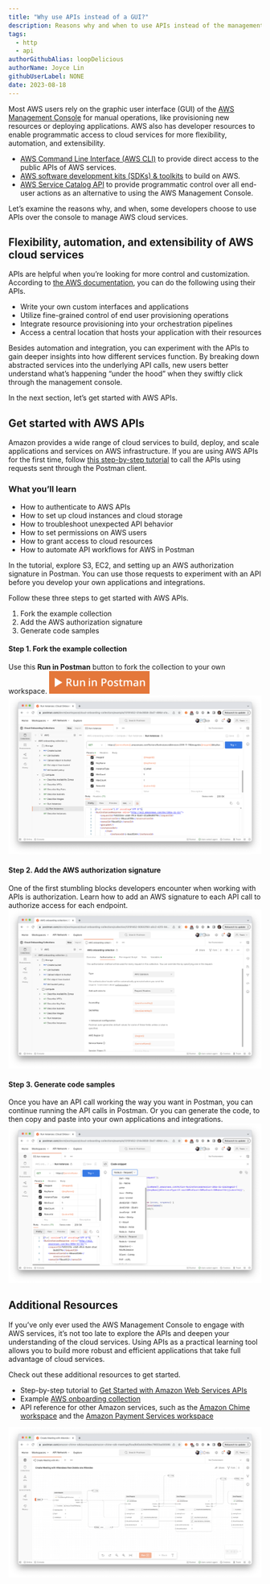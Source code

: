```yaml
---
title: "Why use APIs instead of a GUI?"
description: Reasons why and when to use APIs instead of the management console
tags:
  - http
  - api
authorGithubAlias: loopDelicious
authorName: Joyce Lin
githubUserLabel: NONE
date: 2023-08-18
---
```


Most AWS users rely on the graphic user interface (GUI) of the [AWS Management Console](https://aws.amazon.com/console/) for manual operations, like provisioning new resources or deploying applications. AWS also has developer resources to enable programmatic access to cloud services for more flexibility, automation, and extensibility.

- [AWS Command Line Interface (AWS CLI)](https://aws.amazon.com/cli/) to provide direct access to the public APIs of AWS services.
- [AWS software development kits (SDKs) & toolkits](https://aws.amazon.com/developer/tools/) to build on AWS.
- [AWS Service Catalog API](https://docs.aws.amazon.com/servicecatalog/latest/dg/what-is-service-catalog.html) to provide programmatic control over all end-user actions as an alternative to using the AWS Management Console.

Let’s examine the reasons why, and when, some developers choose to use APIs over the console to manage AWS cloud services.

## Flexibility, automation, and extensibility of AWS cloud services

APIs are helpful when you’re looking for more control and customization. According to [the AWS documentation](https://docs.aws.amazon.com/servicecatalog/latest/dg/what-is-service-catalog.html), you can do the following using their APIs.

- Write your own custom interfaces and applications
- Utilize fine-grained control of end user provisioning operations
- Integrate resource provisioning into your orchestration pipelines
- Access a central location that hosts your application with their resources

Besides automation and integration, you can experiment with the APIs to gain deeper insights into how different services function. By breaking down abstracted services into the underlying API calls, new users better understand what’s happening “under the hood” when they swiftly click through the management console. 

In the next section, let’s get started with AWS APIs.

## Get started with AWS APIs

Amazon provides a wide range of cloud services to build, deploy, and scale applications and services on AWS infrastructure. If you are using AWS APIs for the first time, follow [this step-by-step tutorial](https://quickstarts.postman.com/guide/aws/index.html?index=..%2F..index#0) to call the APIs using requests sent through the Postman client. 

### What you’ll learn
- How to authenticate to AWS APIs
- How to set up cloud instances and cloud storage
- How to troubleshoot unexpected API behavior
- How to set permissions on AWS users
- How to grant access to cloud resources
- How to automate API workflows for AWS in Postman

In the tutorial, explore S3, EC2, and setting up an AWS authorization signature in Postman. You can use those requests to experiment with an API before you develop your own applications and integrations. 

Follow these three steps to get started with AWS APIs.

1. Fork the example collection
1. Add the AWS authorization signature
1. Generate code samples

#### Step 1. Fork the example collection 

Use this **Run in Postman** button to fork the collection to your own workspace.
    <a href="https://god.gw.postman.com/run-collection/13191452-92632f93-a0c2-42f3-847e-ff7ffdfe688b?action=collection%2Ffork&source=rip_markdown&collection-url=entityId%3D13191452-92632f93-a0c2-42f3-847e-ff7ffdfe688b%26entityType%3Dcollection%26workspaceId%3D0a0d015d-e451-49cd-87fe-e3772ddae97a"><img src="images/button.jpg" width="200"></a>
    ![Fork the example collection to your own workspace to get started with S3, EC2, and set up an AWS authorization signature in Postman](images/instances.png)

#### Step 2. Add the AWS authorization signature

One of the first stumbling blocks developers encounter when working with APIs is authorization. Learn how to add an AWS signature to each API call to authorize access for each endpoint.
    ![Include an AWS signature with each API call to authorize access to each endpoint](images/auth.png)

#### Step 3. Generate code samples

Once you have an API call working the way you want in Postman, you can continue running the API calls in Postman. Or you can generate the code, to then copy and paste into your own applications and integrations.
    ![Generate client-side code to paste into your own applications and integrations](images/codegen.png)

## Additional Resources

If you’ve only ever used the AWS Management Console to engage with AWS services, it’s not too late to explore the APIs and deepen your understanding of the cloud services. Using APIs as a practical learning tool allows you to build more robust and efficient applications that take full advantage of cloud services.

Check out these additional resources to get started.

- Step-by-step tutorial to [Get Started with Amazon Web Services APIs](https://quickstarts.postman.com/guide/aws/index.html?index=..%2F..index#0) 
- Example [AWS onboarding collection](https://www.postman.com/devrel/workspace/cloud-onboarding-collections/collection/13191452-92632f93-a0c2-42f3-847e-ff7ffdfe688b)
- API reference for other Amazon services, such as the [Amazon Chime workspace](https://www.postman.com/amazon-chime-sdk/workspace/amazon-chime-sdk-meetings/overview) and the [Amazon Payment Services workspace](https://www.postman.com/aps-intg-team/workspace/aps-api-workspace/overview)

![Fork an example low-code Postman Flow to try out the Amazon Chime APIs](images/chime.png)

